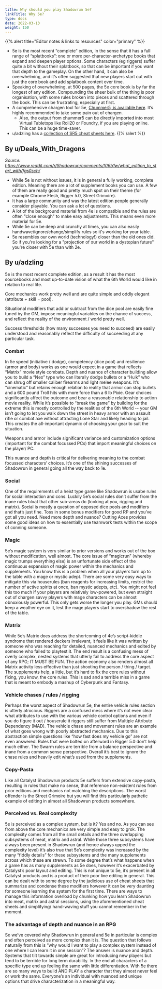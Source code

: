 ```yaml
---
title: Why should you play Shadowrun 5e?
linkTitle: Why 5e?
type: docs
date: 2022-03-13
weight: 150
---
```


{{% alert title="Editor notes & links to resources" color="primary" %}}
*   5e is the most recent “complete” edition, in the sense that it has a full range of “splatbooks”: one or more per-character-archetype books that expand and deepen player options. Some characters (eg riggers) suffer quite a bit without their splatbook, so that can be important if you want that depth to the gameplay. On the other hand, it can also be overwhelming, and it’s often suggested that new players start out with just the core book and add splatbook content over time.
*   Speaking of overwhelming, at 500 pages, the 5e core book is by far the longest of any edition. Compounding the sheer bulk of the thing is poor organisation, with some rules broken into pieces and scattered through the book. This can be frustrating, especially at first.
*   A comprehensive chargen tool for 5e, [Chummer5, is available here](https://github.com/chummer5a/chummer5a). It’s highly recommended to take some pain out of chargen.
    *   Also, the output from chummer5 can be directly imported into most Virtual Tabletops like Roll20 or Foundry, if you are playing online. This can be a huge time-saver.
*   u/adzling has a [collection of SR5 cheat sheets here](https://www.dropbox.com/sh/xfdws0y69g2pmcm/AABFikEVtLBcQLqLtEEm0jOPa?dl=0).
{{% /alert %}}


## By u/Deals_With_Dragons

*Source: https://www.reddit.com/r/Shadowrun/comments/f06b1w/what_edition_to_start_with/fgs0sch/*

* While 5e is not without issues, it is in general a fully working, complete edition. Meaning there are a lot of supplement books you can use. A few of them are really good and pretty much spot on their theme (for example Chrome Flesh, Rigger 5.0, Street Grimoire).
* It has a large community and was the latest edition people generally consider playable. You can ask a lot of questions.
* A lot of the background material from 4e is compatible and the rules are often "close enough" to make easy adjustments. This means even more material for 5e.
* While 5e can be deep and crunchy at times, you can also easily handwave/ignore/change/simplify rules so it's working for your table.
* 5e resembles our own world (technology!) closer than the old ones did. So if you're looking for a "projection of our world in a dystopian future" you're closer with 5e than with 2e.

## By u/adzling

5e is the most recent complete edition, as a result it has the most sourcebooks and most up-to-date vision of what the 6th World would like in relation to real life.

Core mechanics work pretty well and are quite simple and oddly elegant (attribute + skill = pool).

Situational modifiers that add or subtract from the dice pool are easily fine tuned by the GM, impose meaningful variables on the chance of success, and reflect the reality of the environment / world pretty well.

Success thresholds (how many successes you need to succeed) are easily understood and reasonably reflect the difficulty of succeeding at any particular task.

### Combat

In 5e speed (initiative / dodge), competency (dice pool) and resilience (armor and body) works as one would expect in a game that reflects “Matrix” movie style combats. Depth and nuance of character building allow you to build a “Neo” type who can literally dodge bullets or a “Hulk” who can shrug off smaller caliber firearms and light melee weapons. It’s “cinematic” but retains enough relation to reality that armor can stop bullets and a 600 pound Troll hits with more force than a 6 lb Pixie. Gear choices significantly affect the outcome and bear a reasonable relationship to action movie reality. While it’s possible to “break the game” by building for the extreme this is mostly controlled by the realities of the 6th World -- your GM isn’t going to let you walk down the street in heavy armor with an assault rifle or combat axe without attracting Lone Star and likely heading to jail. This creates the all-important dynamic of choosing your gear to suit the situation.

Weapons and armor include significant variance and customization options (important for the combat focussed PCs) that import meaningful choices on the player/ PC.

This nuance and depth is critical for delivering meaning to the combat focussed characters’ choices. It’s one of the shining successes of Shadowrun in general going all the way back to 1e.

### Social

One of the requirements of a heist type game like Shadowrun is usabe rules for social interaction and cons. Luckily 5e’s social rules don’t suffer from the inane rules bloat that other sub-areas do (looking at you, rigging and matrix). Social is mostly a question of opposed dice pools and modifiers and that’s just fine. Toss in some bonus modifiers for good RP and you’ve got all you need. Need more depth and nuance? Cutting Aces provides some good ideas on how to essentially use teamwork tests within the scope of conning someone.

### Magic

5e’s magic system is very similar to prior versions and works out of the box without modification, well almost. The core issue of “magicrun” (whereby magic trumps everything else) is an unfortunate side effect of the continuous expansion of magic power within the mechanics and supplements. You know this is a problem when all your players turn up to the table with a mage or mystic adept. There are some very easy ways to mitigate this via houserules (ban reagents for increasing limits, restrict the number of active spirits at once, ban mystic adepts, etc). You might not feel this too much if your players are relatively low-powered, but even straight out of chargen savvy players with mage characters can be almost obnoxiously powerful. This only gets worse the longer you play. GMs should keep a weather eye on it, lest the mage players start to overshadow the rest of the table.

### Matrix

While 5e’s Matrix does address the shortcoming of 4e’s script-kiddie syndrome that rendered deckers irrelevant, it feels like it was written by someone who was reaching for detailed, nuanced mechanics and edited by someone who failed to playtest it. The end result is a confusing mess of overly complex, nested systems that utterly fail to address the core aspect of any RPG; IT MUST BE FUN. The action economy also renders almost all Matrix activity less effective than just shooting the person / thing / target. The supplements help, a little, but it’s hard to fix the core rules without fixing, you know, the core rules. This is sad and a terrible miss in a game that is meant to embody a mashup of Cyberpunk and Fantasy. 

### Vehicle chases / rules / rigging

Perhaps the worst aspect of Shadowrun 5e, the entire vehicle rules section is utterly atrocious. Riggers are a confused mess where it’s not even clear what attributes to use with the various vehicle control options and even if you do figure it out / houserule it riggers still suffer from Multiple Attribute Dependency (MAD). The vehicle chase and movement rules are an example of what goes wrong with poorly abstracted mechanics. Due to this abstraction simple questions like “how fast does my vehicle go” are not even answered. Rules that were bolted on afterward in Rigger 5.0 don’t help much either. The Swarm rules are terrible from a balance perspective and inane from a common sense perspective. Overall it’s best to ignore the chase rules and heavily edit what’s used from the supplements.

### Copy-Pasta

Like all Catalyst Shadowrun products 5e suffers from extensive copy-pasta, resulting in rules that make no sense, that reference non-existent rules from prior editions and mechanics not matching the descriptions. The worst offender is the Street Grimoire but you will find this particularly pathetic example of editing in almost all Shadowrun products somewhere.

### Perceived vs. Real complexity

5e is perceived as a complex system, but is it? Yes and no. As you can see from above the core mechanics are very simple and easy to grok. The complexity comes from all the small details and the three overlapping subsystems of meat, matrix and astral. While those three subsystems have always been present in Shadowrun (and hence always upped the complexity level) it’s also true that 5e’s complexity was increased by the many “fiddly details” for these subsystems and the many supplements across which these are strewn. To some degree that’s what happens when a game has as many supplements as 5e does, however it’s exacerbated by Catalyst’s poor layout and editing. This is not unique to 5e, it’s present in all Catalyst products and is a product of their poor line editing in general. This can be dealt with to some degree by the judicious use of cheat sheets that summarize and condense these modifiers however it can be very daunting for someone learning the system for the first time. There are ways to manage this information overload by chunking how you learn Shadowrun into meat, matrix and astral sessions, using the aforementioned cheat sheets and simplifying/ hand-waving stuff you cannot remember in the moment.

### The advantage of depth and nuance in an RPG

So we’ve covered why Shadowrun in general and 5e in particular is complex and often perceived as more complex than it is. The question that follows naturally from this is “why would I want to play a complex system instead of one where I can learn it in one session”? The answer is nuance and depth. Systems that tilt towards simple are great for introducing new players but tend to be terrible for long term durability. In the end all characters of a specific type end up feeling the same with little differentiation. With 5e there are so many ways to build AND PLAY a character that they almost never feel or work the same. Everyone’s an individual with nuanced and unique options that drive characterization in a meaningful way.
